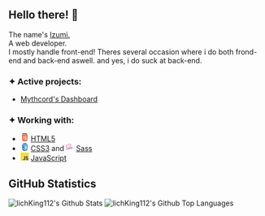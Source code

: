 ## Hello there! 👋
The name's [Izumi.](https://www.instagram.com/yhezkiel.dio/) <br>
A web developer. <br>
I mostly handle front-end! Theres several occasion where i do both frond-end and back-end aswell. and yes, i do suck at back-end. 

### ✦ Active projects: 
 * [Mythcord's Dashboard](https://www.youtube.com/watch?v=OVPPOwMpSpQ)
 
 ### ✦ Working with:
 * <img src="https://raw.githubusercontent.com/github/explore/80688e429a7d4ef2fca1e82350fe8e3517d3494d/topics/html/html.png" alt="HTML" width="16" height="16"> [HTML5](https://html.com)
 * <img src="https://raw.githubusercontent.com/github/explore/80688e429a7d4ef2fca1e82350fe8e3517d3494d/topics/css/css.png" alt="CSS3" width="16" height="16"> [CSS3](https://css-tricks.com) and <img src="https://raw.githubusercontent.com/github/explore/80688e429a7d4ef2fca1e82350fe8e3517d3494d/topics/sass/sass.png" alt="SASS" width="16" height="16"> [Sass](https://sass-lang.com)
 * <img src="https://raw.githubusercontent.com/github/explore/80688e429a7d4ef2fca1e82350fe8e3517d3494d/topics/javascript/javascript.png" alt="Javascript" width="16" height="16"> [JavaScript](https://www.javascript.com)


## GitHub Statistics
<img alt="lichKing112's Github Stats" src="https://github-readme-stats.vercel.app/api?username=lichking112&theme=gotham&show_icons=true" />
<img alt="lichKing112's Github Top Languages" src="https://github-readme-stats.vercel.app/api/top-langs/?username=lichking112&theme=gotham&layout=compact" />
